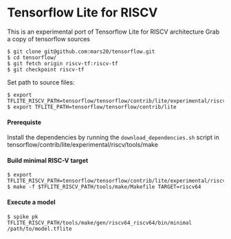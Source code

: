 # Tensorflow Lite for RISCV

This is an experimental port of Tensorflow Lite for RISCV architecture
Grab a copy of tensorflow sources

```
$ git clone git@github.com:mars20/tensorflow.git
$ cd tensorflow/
$ git fetch origin riscv-tf:riscv-tf
$ git checkpoint riscv-tf

```
Set path to source files:

```
$ export TFLITE_RISCV_PATH=tensorflow/tensorflow/contrib/lite/experimental/riscv
$ export TFLITE_PATH=tensorflow/tensorflow/contrib/lite

```

#### Prerequiste
Install the dependencies by running the `download_dependencies.sh` script in tensorflow/contrib/lite/experimental/riscv/tools/make 

#### Build minimal RISC-V target 

```shell
$ export TFLITE_RISCV_PATH=tensorflow/tensorflow/contrib/lite/experimental/riscv
$ make -f $TFLITE_RISCV_PATH/tools/make/Makefile TARGET=riscv64
```

#### Execute a model

```shell
$ spike pk TFLITE_RISCV_PATH/tools/make/gen/riscv64_riscv64/bin/minimal /path/to/model.tflite
```
